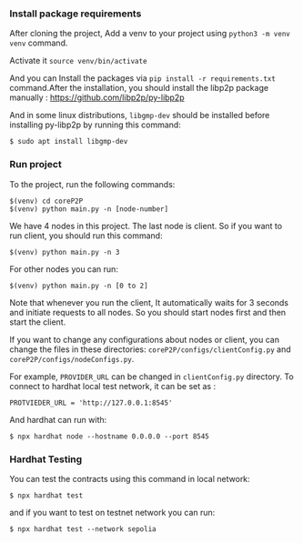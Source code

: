 ### Install package requirements
After cloning the project, Add a venv to your project using `python3 -m venv venv` command.

Activate it `source venv/bin/activate`

And you can Install the packages via `pip install -r requirements.txt` command.After the installation, you should install the libp2p package manually : https://github.com/libp2p/py-libp2p 

And in some linux distributions, `libgmp-dev` should be installed before installing py-libp2p by running this command:
		
	$ sudo apt install libgmp-dev

     
### Run project
To the project, run the following commands:

    $(venv) cd coreP2P
    $(venv) python main.py -n [node-number]
  
We have 4 nodes in this project. The last node is client. So if you want to run client, you should run this command:

    $(venv) python main.py -n 3

For other nodes you can run:

	$(venv) python main.py -n [0 to 2]


Note that whenever you run the client, It automatically waits for 3 seconds and initiate requests to all nodes. So you should start nodes first and then start the client.

If you want to change any configurations about nodes or client, you can change the files in these directories: `coreP2P/configs/clientConfig.py` and `coreP2P/configs/nodeConfigs.py`.

For example, `PROVIDER_URL` can be changed in `clientConfig.py` directory. To connect to hardhat local test network, it can be set as :

    PROTVIEDER_URL = 'http://127.0.0.1:8545'

And hardhat can run with:
    
    $ npx hardhat node --hostname 0.0.0.0 --port 8545


### Hardhat Testing
You can test the contracts using this command in local network:

    $ npx hardhat test

and if you want to test on testnet network you can run:

    $ npx hardhat test --network sepolia



    


